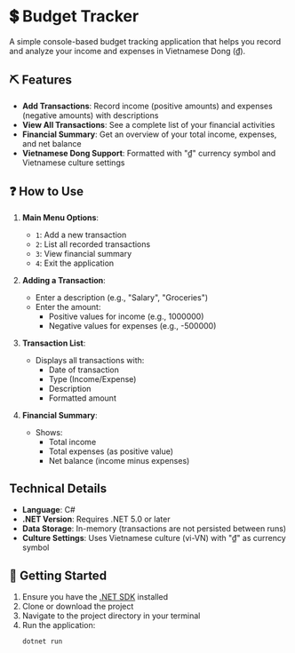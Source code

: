 # 💲 Budget Tracker

A simple console-based budget tracking application that helps you record and analyze your income and expenses in Vietnamese Dong (₫).

## ⛏ Features

- **Add Transactions**: Record income (positive amounts) and expenses (negative amounts) with descriptions
- **View All Transactions**: See a complete list of your financial activities
- **Financial Summary**: Get an overview of your total income, expenses, and net balance
- **Vietnamese Dong Support**: Formatted with "₫" currency symbol and Vietnamese culture settings

## ❓ How to Use

1. **Main Menu Options**:
   - `1`: Add a new transaction
   - `2`: List all recorded transactions
   - `3`: View financial summary
   - `4`: Exit the application

2. **Adding a Transaction**:
   - Enter a description (e.g., "Salary", "Groceries")
   - Enter the amount:
     - Positive values for income (e.g., 1000000)
     - Negative values for expenses (e.g., -500000)

3. **Transaction List**:
   - Displays all transactions with:
     - Date of transaction
     - Type (Income/Expense)
     - Description
     - Formatted amount

4. **Financial Summary**:
   - Shows:
     - Total income
     - Total expenses (as positive value)
     - Net balance (income minus expenses)

## Technical Details

- **Language**: C#
- **.NET Version**: Requires .NET 5.0 or later
- **Data Storage**: In-memory (transactions are not persisted between runs)
- **Culture Settings**: Uses Vietnamese culture (vi-VN) with "₫" as currency symbol

## 💨 Getting Started

1. Ensure you have the [.NET SDK](https://dotnet.microsoft.com/download) installed
2. Clone or download the project
3. Navigate to the project directory in your terminal
4. Run the application:
   ```bash
   dotnet run
